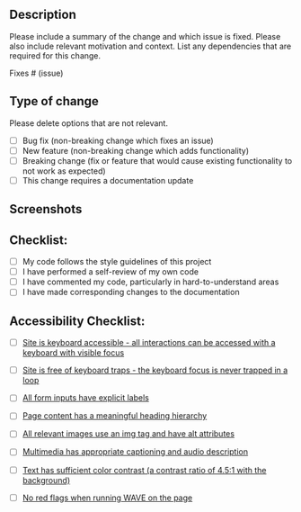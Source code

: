 ## Description

Please include a summary of the change and which issue is fixed. Please also include relevant motivation and context. List any dependencies that are required for this change.

Fixes # (issue)

## Type of change

Please delete options that are not relevant.

- [ ] Bug fix (non-breaking change which fixes an issue)
- [ ] New feature (non-breaking change which adds functionality)
- [ ] Breaking change (fix or feature that would cause existing functionality to not work as expected)
- [ ] This change requires a documentation update

## Screenshots

## Checklist:

- [ ] My code follows the style guidelines of this project
- [ ] I have performed a self-review of my own code
- [ ] I have commented my code, particularly in hard-to-understand areas
- [ ] I have made corresponding changes to the documentation

## Accessibility Checklist:

- [ ] [Site is keyboard accessible - all interactions can be accessed with a keyboard with visible focus](https://app.gitbook.com/o/-MAVTt_40kx-P-sceVfQ/s/-MIOSCgXImveK8Ub2zTb-2910905616/guides/coding-guides/accessibility#1.-site-is-keyboard-accessible-all-interaction-can-be-accessed-with-a-keyboard-with-visible-focus.)
- [ ] [Site is free of keyboard traps - the keyboard focus is never trapped in a loop](https://app.gitbook.com/o/-MAVTt_40kx-P-sceVfQ/s/-MIOSCgXImveK8Ub2zTb-2910905616/guides/coding-guides/accessibility#2.-site-is-free-of-keyboard-traps-the-keyboard-focus-is-never-trapped-in-a-loop.)
- [ ] [All form inputs have explicit labels](https://app.gitbook.com/o/-MAVTt_40kx-P-sceVfQ/s/-MIOSCgXImveK8Ub2zTb-2910905616/guides/coding-guides/accessibility#3.-all-form-inputs-have-explicit-labels.)
- [ ] [Page content has a meaningful heading hierarchy](https://app.gitbook.com/o/-MAVTt_40kx-P-sceVfQ/s/-MIOSCgXImveK8Ub2zTb-2910905616/guides/coding-guides/accessibility#4.-page-content-has-a-meaningful-heading-hierarchy.)
- [ ] [All relevant images use an img tag and have alt attributes](https://app.gitbook.com/o/-MAVTt_40kx-P-sceVfQ/s/-MIOSCgXImveK8Ub2zTb-2910905616/guides/coding-guides/accessibility#5.-all-relevant-images-use-an-img-tag-and-have-alt-attributes.)
- [ ] [Multimedia has appropriate captioning and audio description](https://app.gitbook.com/o/-MAVTt_40kx-P-sceVfQ/s/-MIOSCgXImveK8Ub2zTb-2910905616/guides/coding-guides/accessibility#6.-multimedia-has-appropriate-captioning-and-audio-description.)
- [ ] [Text has sufficient color contrast (a contrast ratio of 4.5:1 with the background)](https://app.gitbook.com/o/-MAVTt_40kx-P-sceVfQ/s/-MIOSCgXImveK8Ub2zTb-2910905616/guides/coding-guides/accessibility#3.-color-contrast)
- [ ] [No red flags when running WAVE on the page](https://wave.webaim.org/)
 